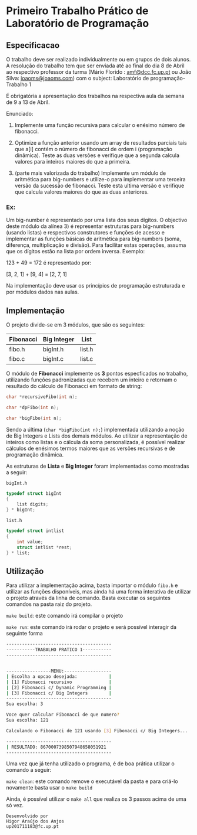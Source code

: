 # Primeiro Trabalho Prático de Laboratório de Programação


## Especificacao

O trabalho deve ser realizado individualmente ou em grupos de dois alunos. A resolução do trabalho tem que ser enviada até ao final do dia 8 de Abril ao respectivo professor da turma (Mário Florido : amf@dcc.fc.up.pt ou João Silva: joaoms@joaoms.com) com o subject: Laboratório de programação- Trabalho 1

É obrigatória a apresentação dos trabalhos na respectiva aula da semana de 9 a 13 de Abril.

Enunciado:

1.  Implemente uma função recursiva para calcular o enésimo número de fibonacci.

2. Optimize a função anterior usando um array de resultados parciais tais que a[i] contém o número de fibonacci de ordem i (programação dinâmica). Teste as duas versões e verifique que a segunda calcula valores para inteiros maiores do que a primeira.

3.  (parte mais valorizada do trabalho) Implemente um módulo de aritmética para big-numbers e utilize-o para implementar uma terceira versão da sucessão de fibonacci. Teste esta ultima versão e verifique que calcula valores maiores do que as duas anteriores.

### Ex:

Um big-number é representado por uma lista dos seus dígitos. O objectivo deste módulo da alínea 3) é representar estruturas para big-numbers (usando listas) e respectivos construtores e funções de acesso e implementar as funções básicas de aritmética para big-numbers (soma, diferença, multiplicação e divisão). Para facilitar estas operações, assuma que os dígitos estão na lista por ordem inversa. Exemplo:

123 + 49 = 172 é representado por:

[3, 2, 1] + [9, 4]  = [2, 7, 1]

Na implementação deve usar os princípios de programação estruturada e por módulos dados nas aulas.

## Implementação

O projeto divide-se em 3 módulos, que são os seguintes:

| Fibonacci   | Big Integer | List   |
| ----------- |-------------| -------|
| fibo.h      | bigInt.h    | list.h |
| fibo.c      | bigInt.c    | list.c |

O módulo de **Fibonacci** implemente os **3** pontos especficados no trabalho, utilizando funções 
padronizadas que recebem um inteiro e retornam o resultado do cálculo de Fibonacci em formato de string:

```C
char *recursiveFibo(int n);

char *dpFibo(int n);

char *bigFibo(int n);
```

Sendo a última (`char *bigFibo(int n);`) implementada utilizando a noção de Big Integers e Lists dos demais módulos. Ao utilizar a representação de inteiros como listas e o cálcula da soma personalizada, é possível realizar cálculos de enésimos termos maiores que as versões recursivas e de programação dinâmica.

As estruturas de **Lista** e **Big Integer** foram implementadas como mostradas a seguir:

`bigInt.h`
```C
typedef struct bigInt
{
    list digits;
} * bigInt;
```

`list.h`
```C
typedef struct intlist
{
    int value;
    struct intlist *rest;
} * list;
```

## Utilização

Para utilizar a implementação acima, basta importar o módulo `fibo.h` e utilizar as funções disponíveis, mas ainda há uma forma interativa de utilizar o projeto através da linha de comando. Basta executar os seguintes comandos na pasta raiz do projeto.

`make build`: este comando irá compilar o projeto

`make run`: este comando irá rodar o projeto e será possível interagir da seguinte forma

```sh
----------------------------------------
-----------TRABALHO PRATICO 1-----------
----------------------------------------


-----------------MENU:------------------
| Escolha a opcao desejada:            |
| [1] Fibonacci recursivo              |
| [2] Fibonacci c/ Dynamic Programming |
| [3] Fibonacci c/ Big Integers        |
----------------------------------------
Sua escolha: 3

Voce quer calcular Fibonacci de que numero?
Sua escolha: 121

Calculando o Fibonacci de 121 usando [3] Fibonacci c/ Big Integers...

----------------------------------------
| RESULTADO: 8670007398507948658051921 
----------------------------------------
```

Uma vez que já tenha utilizado o programa, é de boa prática utilizar o comando a seguir:

`make clean`: este comando remove o executável da pasta e para criá-lo novamente basta usar o `make build`

Ainda, é possível utilizar o `make all` que realiza os 3 passos acima de uma só vez.

```
Desenvolvido por
Higor Araújo dos Anjos
up201711183@fc.up.pt
```

